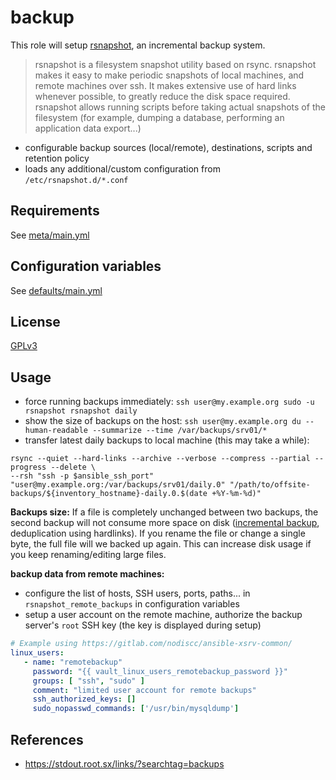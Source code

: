 backup
=============

This role will setup [rsnapshot](https://rsnapshot.org), an incremental backup system.

>rsnapshot is a filesystem snapshot utility based on rsync.
>rsnapshot makes it easy to make periodic snapshots of local machines, and remote machines over ssh.
>It makes extensive use of hard links whenever possible, to greatly reduce the disk space required.
>rsnapshot allows running scripts before taking actual snapshots of the filesystem (for example, dumping a database, performing an application data export...)

- configurable backup sources (local/remote), destinations, scripts and retention policy
- loads any additional/custom configuration from `/etc/rsnapshot.d/*.conf`


Requirements
------------

See [meta/main.yml](meta/main.yml)

Configuration variables
-----------------------

See [defaults/main.yml](defaults/main.yml)


License
-------

[GPLv3](../../LICENSE)

Usage
------------

- force running backups immediately: `ssh user@my.example.org sudo -u rsnapshot rsnapshot daily`
- show the size of backups on the host: `ssh user@my.example.org du --human-readable --summarize --time /var/backups/srv01/*`
- transfer latest daily backups to local machine (this may take a while):

```
rsync --quiet --hard-links --archive --verbose --compress --partial --progress --delete \
--rsh "ssh -p $ansible_ssh_port"
"user@my.example.org:/var/backups/srv01/daily.0" "/path/to/offsite-backups/${inventory_hostname}-daily.0.$(date +%Y-%m-%d)"
```

**Backups size:** If a file is completely unchanged between two backups, the second backup  will not consume more space on disk ([incremental backup](https://en.wikipedia.org/wiki/Incremental_backup), deduplication using hardlinks). If you rename the file or change a single byte, the full file will we backed up again. This can increase disk usage if you keep renaming/editing large files.

**backup data from remote machines:**
 - configure the list of hosts, SSH users, ports, paths... in  `rsnapshot_remote_backups` in configuration variables
 - setup a user account on the remote machine, authorize the backup server's `root` SSH key (the key is displayed during setup)

```yaml
# Example using https://gitlab.com/nodiscc/ansible-xsrv-common/
linux_users:
   - name: "remotebackup"
     password: "{{ vault_linux_users_remotebackup_password }}"
     groups: [ "ssh", "sudo" ]
     comment: "limited user account for remote backups"
     ssh_authorized_keys: []
     sudo_nopasswd_commands: ['/usr/bin/mysqldump']
```


References
------------

- https://stdout.root.sx/links/?searchtag=backups

